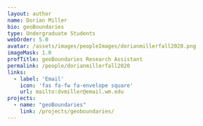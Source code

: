 ```yaml
---
layout: author
name: Dorian Miller
bio: geoBoundaries
type: Undergraduate Students
webOrder: 5.0
avatar: /assets/images/peopleImages/dorianmillerfall2020.png
imageMask: 1.0
profTitle: geoBoundaries Research Assistant
permalink: /people/dorianmillerfall2020
links:
  - label: 'Email'
    icon: 'fas fa-fw fa-envelope square'
    url: mailto:dvmiller@email.wm.edu
projects:
  - name: "geoBoundaries"
    link: /projects/geoboundaries/
---
```

